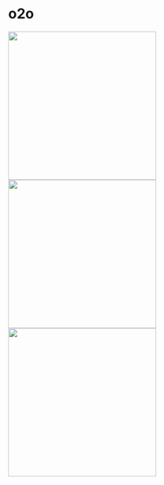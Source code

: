 # o2o
<img width="300px" src="https://github.com/email95/o2o/blob/master/o2o/blob/admin.jpeg" /><img width="300px"  src="https://github.com/email95/o2o/blob/master/o2o/blob/front.jpeg" /><img width="300px" src="https://github.com/email95/o2o/blob/master/o2o/blob/shop.jpeg"/>
